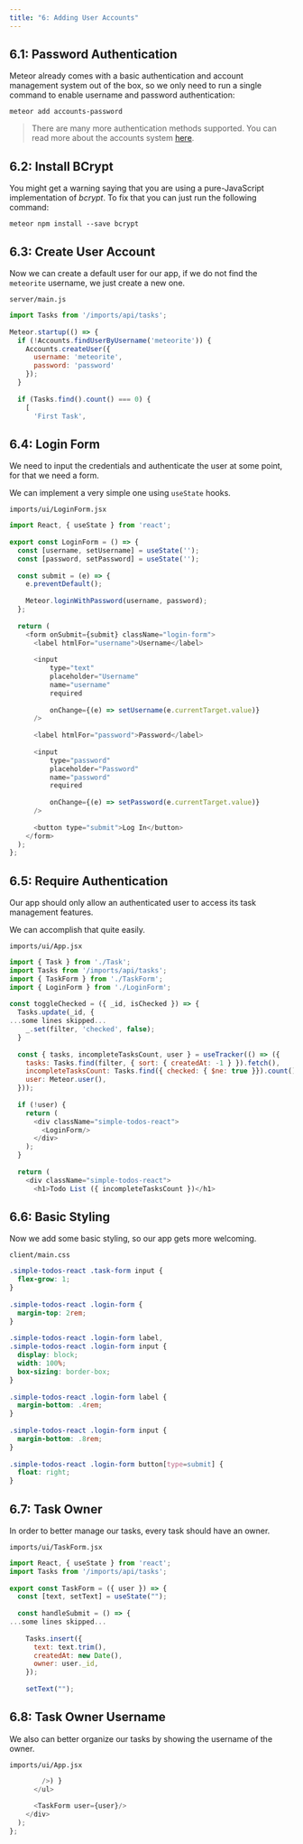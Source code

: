 ```yaml
---
title: "6: Adding User Accounts"
---
```


## 6.1: Password Authentication

Meteor already comes with a basic authentication and account management system out of the box, so we only need to run a single command to enable username and password authentication:

```
meteor add accounts-password
```

> There are many more authentication methods supported. You can read more about the accounts system [here](https://docs.meteor.com/api/accounts.html).


## 6.2: Install BCrypt

You might get a warning saying that you are using a pure-JavaScript implementation of _bcrypt_. To fix that you can just run the following command:

```
meteor npm install --save bcrypt
```

## 6.3: Create User Account

Now we can create a default user for our app, if we do not find the `meteorite` username, we just create a new one.

`server/main.js`
```js
import Tasks from '/imports/api/tasks';
 
Meteor.startup(() => {
  if (!Accounts.findUserByUsername('meteorite')) {
    Accounts.createUser({
      username: 'meteorite',
      password: 'password'
    });
  }
 
  if (Tasks.find().count() === 0) {
    [
      'First Task',
```

## 6.4: Login Form

We need to input the credentials and authenticate the user at some point, for that we need a form.

We can implement a very simple one using `useState` hooks.

`imports/ui/LoginForm.jsx`
```js
import React, { useState } from 'react';
 
export const LoginForm = () => {
  const [username, setUsername] = useState('');
  const [password, setPassword] = useState('');
 
  const submit = (e) => {
    e.preventDefault();
 
    Meteor.loginWithPassword(username, password);
  };
 
  return (
    <form onSubmit={submit} className="login-form">
      <label htmlFor="username">Username</label>
 
      <input
          type="text"
          placeholder="Username"
          name="username"
          required
 
          onChange={(e) => setUsername(e.currentTarget.value)}
      />
 
      <label htmlFor="password">Password</label>
 
      <input
          type="password"
          placeholder="Password"
          name="password"
          required
 
          onChange={(e) => setPassword(e.currentTarget.value)}
      />
 
      <button type="submit">Log In</button>
    </form>
  );
};
```

## 6.5: Require Authentication

Our app should only allow an authenticated user to access its task management features.

We can accomplish that quite easily.

`imports/ui/App.jsx`
```js
import { Task } from './Task';
import Tasks from '/imports/api/tasks';
import { TaskForm } from './TaskForm';
import { LoginForm } from './LoginForm';
 
const toggleChecked = ({ _id, isChecked }) => {
  Tasks.update(_id, {
...some lines skipped...
    _.set(filter, 'checked', false);
  }
 
  const { tasks, incompleteTasksCount, user } = useTracker(() => ({
    tasks: Tasks.find(filter, { sort: { createdAt: -1 } }).fetch(),
    incompleteTasksCount: Tasks.find({ checked: { $ne: true }}).count(),
    user: Meteor.user(),
  }));
 
  if (!user) {
    return (
      <div className="simple-todos-react">
        <LoginForm/>
      </div>
    );
  }
 
  return (
    <div className="simple-todos-react">
      <h1>Todo List ({ incompleteTasksCount })</h1>
```

## 6.6: Basic Styling

Now we add some basic styling, so our app gets more welcoming.

`client/main.css`
```css
.simple-todos-react .task-form input {
  flex-grow: 1;
}
 
.simple-todos-react .login-form {
  margin-top: 2rem;
}
 
.simple-todos-react .login-form label,
.simple-todos-react .login-form input {
  display: block;
  width: 100%;
  box-sizing: border-box;
}
 
.simple-todos-react .login-form label {
  margin-bottom: .4rem;
}
 
.simple-todos-react .login-form input {
  margin-bottom: .8rem;
}
 
.simple-todos-react .login-form button[type=submit] {
  float: right;
}
```

## 6.7: Task Owner

In order to better manage our tasks, every task should have an owner.

`imports/ui/TaskForm.jsx`
```js
import React, { useState } from 'react';
import Tasks from '/imports/api/tasks';
 
export const TaskForm = ({ user }) => {
  const [text, setText] = useState("");
 
  const handleSubmit = () => {
...some lines skipped...
 
    Tasks.insert({
      text: text.trim(),
      createdAt: new Date(),
      owner: user._id,
    });
 
    setText("");
```

## 6.8: Task Owner Username

We also can better organize our tasks by showing the username of the owner.

`imports/ui/App.jsx`
```js
        />) }
      </ul>
 
      <TaskForm user={user}/>
    </div>
  );
};
```

